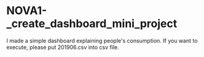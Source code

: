 # NOVA1-_create_dashboard_mini_project
I made a simple dashboard explaining people's consumption. 
If you want to execute, please put 201906.csv into csv file.
